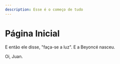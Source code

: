 ```yaml
---
description: Esse é o começo de tudo
---
```


# Página Inicial

E então ele disse, "faça-se a luz". E a Beyoncé nasceu.



Oi, Juan.

